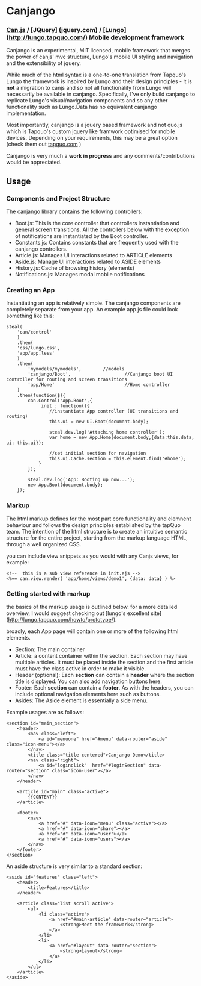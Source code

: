 Canjango
========

### [Can.js](http://canjs.us) / [JQuery] (jquery.com) / [Lungo] (http://lungo.tapquo.com/) Mobile development framework

Canjango is an experimental, MIT licensed,  mobile framework that merges the power of canjs' mvc structure, Lungo's mobile UI styling and navigation and the extensibility of jquery.

While much of the html syntax is a one-to-one translation from Tapquo's Lungo the framework is inspired by Lungo and their design principles - it is __not__  a migration to canjs and so not all functionality from Lungo will necessarily be available in canjango. Specifically, I've only build canjango to replicate Lungo's visual/navigation components and so any other functionality such as Lungo.Data has no equivalent canjango implementation.

Most importantly, canjango is a jquery based framework and not quo.js which is Tapquo's custom jquery like framwork optimised for mobile devices. Depending on your requirements, this may be a great option (check them out [tapquo.com](http://tapquo.com) )

Canjango is very much a __work in progress__ and any comments/contributions would be appreciated.

## Usage

### Components and Project Structure

The canjango library contains the following controllers:
* Boot.js: This is the core controller that controllers instantiation and general screen transitions. All the controllers below with the exception of notifications are instantiated by the Boot controller.
* Constants.js: Contains constants that are frequently used with the canjango controllers.
* Article.js: Manages UI interactions related to ARTICLE elements
* Aside.js: Manage UI interactions related to ASIDE elements
* History.js: Cache of browsing history (elements)
* Notifications.js: Manages modal mobile notifications

### Creating an App

Instantiating an app is relatively simple. The canjango components are completely separate from your app. An example app.js file could look something like this:

    steal(
		'can/control'
		)
		.then(
		'css/lungo.css',
		'app/app.less'
		)
		.then(
			'mymodels/mymodels',		//models
			'canjango/Boot',					//Canjango boot UI controller for routing and screen transitions
			'app/Home'							//Home controller
		)
		.then(function($){
			can.Control('App.Boot',{
				 init : function(){
					//instantiate App controller (UI transitions and routing)
					this.ui = new UI.Boot(document.body);
					
					steal.dev.log('Attaching home controller');
					var home = new App.Home(document.body,{data:this.data, ui: this.ui});
					
					//set initial section for navigation
					this.ui.Cache.section = this.element.find('#home');			
				} 
			});
			
			steal.dev.log('App: Booting up now...');
			new App.Boot(document.body);
		});

### Markup

The html markup defines for the most part core functionality and elemnent behaviour and follows the design principles established by the tapQuo team. The intention of the html structure is to create an intuitive semantic structure for the entire project, starting from the markup language HTML, through a well organized CSS.

you can include view snippets as you would with any Canjs views, for example:

    <!--  this is a sub view reference in init.ejs -->  
    <%== can.view.render( 'app/home/views/demo1', {data: data} ) %>

### Getting started with markup

the basics of the markup usage is outlined below. for a more detailed overview, I would suggest checking out [lungo's excellent site] (http://lungo.tapquo.com/howto/prototype/).

broadly, each App page will contain one or more of the following html elements.

* Section: The main container
* Article: a content container within the section. Each section may have multiple articles. It must be placed inside the section and the first article must have the class active in order to make it visible.
* Header (optional): Each __section__ can contain a __header__ where the section title is displayed. You can also add navigation buttons here.
* Footer: Each __section__ can contain a __footer__. As with the headers, you can include optional navigation elements here such as buttons.
* Asides: The Aside element is essentially a side menu. 

Example usages are as follows:

<!-- language: lang-js -->
    <section id="main_section">
        <header>
        	<nav class="left">
    			<a id="menuone" href="#menu" data-router="aside" class="icon-menu"></a>
    		</nav>
    		<title class="title centered">Canjango Demo</title>
    		<nav class="right">
    			<a id="loginclick"  href="#loginSection" data-router="section" class="icon-user"></a>
    		</nav>
    	</header>
        
        <article id="main" class="active">
            {{CONTENT}}
        </article>

        <footer>
            <nav>
                <a href="#" data-icon="menu" class="active"></a>
                <a href="#" data-icon="share"></a>
                <a href="#" data-icon="user"></a>
                <a href="#" data-icon="users"></a>
            </nav>
        </footer>
    </section>

An aside structure is very similar to a standard section:

    <aside id="features" class="left">
        <header>
            <title>Features</title>
        </header>
    
        <article class="list scroll active">
            <ul>
                <li class="active">
                    <a href="#main-article" data-router="article">
                        <strong>Meet the framework</strong>
                    </a>
                </li>
                <li>
                    <a href="#layout" data-router="section">
                        <strong>Layout</strong>
                    </a>
                </li>
            </ul>
        </article>
    </aside>

